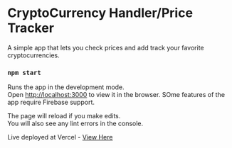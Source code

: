 # CryptoCurrency Handler/Price Tracker

A simple app that lets you check prices and add track your favorite cryptocurrencies.

### `npm start`

Runs the app in the development mode.\
Open [http://localhost:3000](http://localhost:3000) to view it in the browser.
SOme features of the app require Firebase support.

The page will reload if you make edits.\
You will also see any lint errors in the console.

Live deployed at Vercel - [View Here](https://crypto-handler.vercel.app/)
